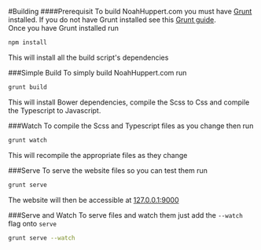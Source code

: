 #Building
####Prerequisit
To build NoahHuppert.com you must have [Grunt](http://gruntjs.com/) installed. If you do not have Grunt installed see this [Grunt guide](http://gruntjs.com/getting-started).  
Once you have Grunt installed run
```bash
npm install
```
This will install all the build script's dependencies

###Simple Build
To simply build NoahHuppert.com run  
```bash
grunt build
```
This will install Bower dependencies, compile the Scss to Css and compile the Typescript to Javascript.  


###Watch
To compile the Scss and Typescript files as you change then run
```bash
grunt watch
```
This will recompile the appropriate files as they change


###Serve
To serve the website files so you can test them run
```bash
grunt serve
```
The website will then be accessible at [127.0.0.1:9000](127.0.0.1:9000)


###Serve and Watch
To serve files and watch them just add the `--watch` flag onto `serve`
```bash
grunt serve --watch
```
